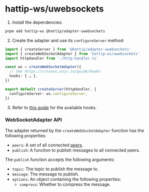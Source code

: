 # hattip-ws/uwebsockets

1. Install the dependencies:

```sh
pnpm add hattip-ws @hattip/adapter-uwebsockets
```

2. Create the adapter and use its `configureServer` method:

```ts
import { createServer } from '@hattip/adapter-uwebsockets'
import { createWebSocketAdapter } from 'hattip-ws/uwebsockets'
import httpHandler from './http-handler.ts'

const ws = createWebSocketAdapter({
  // See https://crossws.unjs.io/guide/hooks
  hooks: { … },
})

export default createServer(httpHandler, {
  configureServer: ws.configureServer,
})
```

3. Refer to [this guide](https://crossws.unjs.io/guide/hooks) for the available hooks.

### WebSocketAdapter API

The adapter returned by the `createWebSocketAdapter` function has the following properties:

- `peers`: A set of all connected [peers](https://crossws.unjs.io/guide/peer).
- `publish`: A function to publish messages to all connected peers.

The `publish` function accepts the following arguments:

- `topic`: The topic to publish the message to.
- `message`: The message to publish.
- `options`: An object containing the following properties:
  - `compress`: Whether to compress the message.
